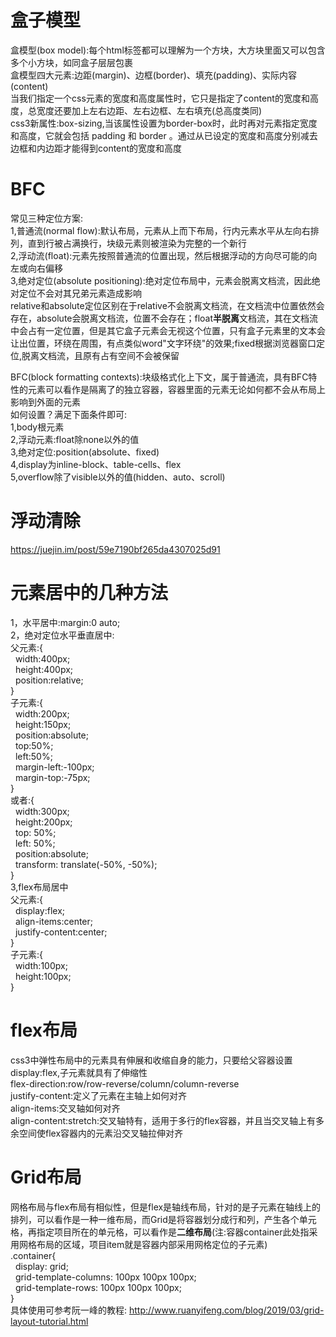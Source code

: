 # 盒子模型
盒模型(box model):每个html标签都可以理解为一个方块，大方块里面又可以包含多个小方块，如同盒子层层包裹  
盒模型四大元素:边距(margin)、边框(border)、填充(padding)、实际内容(content)  
当我们指定一个css元素的宽度和高度属性时，它只是指定了content的宽度和高度，总宽度还要加上左右边距、左右边框、左右填充(总高度类同)  
css3新属性:box-sizing,当该属性设置为border-box时，此时再对元素指定宽度和高度，它就会包括 padding 和 border 。通过从已设定的宽度和高度分别减去边框和内边距才能得到content的宽度和高度  

# BFC
常见三种定位方案:  
1,普通流(normal flow):默认布局，元素从上而下布局，行内元素水平从左向右排列，直到行被占满换行，块级元素则被渲染为完整的一个新行  
2,浮动流(float):元素先按照普通流的位置出现，然后根据浮动的方向尽可能的向左或向右偏移  
3,绝对定位(absolute positioning):绝对定位布局中，元素会脱离文档流，因此绝对定位不会对其兄弟元素造成影响  
relative和absolute定位区别在于relative不会脱离文档流，在文档流中位置依然会存在，absolute会脱离文档流，位置不会存在；float**半脱离**文档流，其在文档流中会占有一定位置，但是其它盒子元素会无视这个位置，只有盒子元素里的文本会让出位置，环绕在周围，有点类似word"文字环绕"的效果;fixed根据浏览器窗口定位,脱离文档流，且原有占有空间不会被保留  

BFC(block formatting contexts):块级格式化上下文，属于普通流，具有BFC特性的元素可以看作是隔离了的独立容器，容器里面的元素无论如何都不会从布局上影响到外面的元素  
如何设置？满足下面条件即可:  
1,body根元素  
2,浮动元素:float除none以外的值  
3,绝对定位:position(absolute、fixed)  
4,display为inline-block、table-cells、flex  
5,overflow除了visible以外的值(hidden、auto、scroll)  

# 浮动清除
https://juejin.im/post/59e7190bf265da4307025d91
# 元素居中的几种方法
1，水平居中:margin:0 auto;  
2，绝对定位水平垂直居中:  
  父元素:{  
     &nbsp;&nbsp;width:400px;  
     &nbsp;&nbsp;height:400px;  
     &nbsp;&nbsp;position:relative;  
  }  
  子元素:{  
     &nbsp;&nbsp;width:200px;  
     &nbsp;&nbsp;height:150px;  
     &nbsp;&nbsp;position:absolute;  
     &nbsp;&nbsp;top:50%;  
     &nbsp;&nbsp;left:50%;  
     &nbsp;&nbsp;margin-left:-100px;  
     &nbsp;&nbsp;margin-top:-75px;  
  }  
  或者:{  
     &nbsp;&nbsp;width:300px;  
     &nbsp;&nbsp;height:200px;  
     &nbsp;&nbsp;top: 50%;  
     &nbsp;&nbsp;left: 50%;  
     &nbsp;&nbsp;position:absolute;    
     &nbsp;&nbsp;transform: translate(-50%, -50%);    
  }  
  3,flex布局居中  
  父元素:{  
     &nbsp;&nbsp;display:flex;  
     &nbsp;&nbsp;align-items:center;  
     &nbsp;&nbsp;justify-content:center;  
  }  
  子元素:{  
    &nbsp;&nbsp;width:100px;  
    &nbsp;&nbsp;height:100px;  
  }  

# flex布局
css3中弹性布局中的元素具有伸展和收缩自身的能力，只要给父容器设置display:flex,子元素就具有了伸缩性  
flex-direction:row/row-reverse/column/column-reverse  
justify-content:定义了元素在主轴上如何对齐  
align-items:交叉轴如何对齐  
align-content:stretch:交叉轴特有，适用于多行的flex容器，并且当交叉轴上有多余空间使flex容器内的元素沿交叉轴拉伸对齐



# Grid布局
网格布局与flex布局有相似性，但是flex是轴线布局，针对的是子元素在轴线上的排列，可以看作是一种一维布局，而Grid是将容器划分成行和列，产生各个单元格，再指定项目所在的单元格，可以看作是**二维布局**(注:容器container此处指采用网格布局的区域，项目item就是容器内部采用网格定位的子元素)  
.container{  
     &nbsp;&nbsp;display: grid;  
     &nbsp;&nbsp;grid-template-columns: 100px 100px 100px;  
     &nbsp;&nbsp;grid-template-rows: 100px 100px 100px;  
}  
具体使用可参考阮一峰的教程:
http://www.ruanyifeng.com/blog/2019/03/grid-layout-tutorial.html


